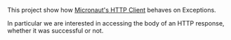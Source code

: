 This project show how [Micronaut's HTTP Client](https://docs.micronaut.io/latest/guide/index.html#httpClient)
behaves on Exceptions.

In particular we are interested in accessing the body of an HTTP response,
whether it was successful or not.

